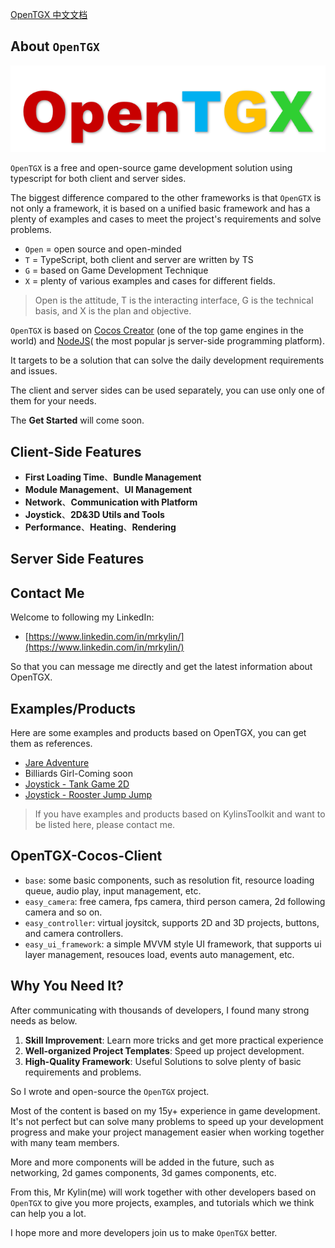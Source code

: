 [OpenTGX 中文文档](./README-CN.md)

## About `OpenTGX`

![](./open-tgx-logo-txt.png)

`OpenTGX` is a free and open-source game development solution using typescript for both client and server sides.

The biggest difference compared to the other frameworks is that `OpenGTX` is not only a framework, it is based on a unified basic framework and has a plenty of examples and cases to meet the project's requirements and solve problems.

- `Open` = open source and open-minded
- `T` = TypeScript, both client and server are written by TS
- `G` = based on Game Development Technique
- `X` = plenty of various examples and cases for different fields.

> Open is the attitude, T is the interacting interface, G is the technical basis, and X is the plan and objective.


`OpenTGX` is based on [Cocos Creator](https://www.cocos.com/creator) (one of the top game engines in the world) and [NodeJS](https://nodejs.org/en)( the most popular js server-side programming platform).

It targets to be a solution that can solve the daily development requirements and issues.

The client and server sides can be used separately, you can use only one of them for your needs.

The **Get Started** will come soon.

## Client-Side Features
- **First Loading Time**、**Bundle Management**
- **Module Management**、**UI Management**
- **Network**、**Communication with Platform**
- **Joystick**、**2D&3D Utils and Tools**
- **Performance**、**Heating**、**Rendering**

## Server Side Features

## Contact Me

Welcome to following my LinkedIn:
- [https://www.linkedin.com/in/mrkylin/](https://www.linkedin.com/in/mrkylin/)
 
So that you can message me directly and get the latest information about OpenTGX.

## Examples/Products
Here are some examples and products based on OpenTGX, you can get them as references.
- [Jare Adventure](https://store.cocos.com/app/en/detail/4241)
- Billiards Girl-Coming soon
- [Joystick - Tank Game 2D](https://github.com/MrKylinGithub/KylinsToolkit/tree/main/kfc/assets/module_demo_tank)
- [Joystick - Rooster Jump Jump](https://github.com/MrKylinGithub/KylinsToolkit/tree/main/kfc/assets/module_demo_rooster)
> If you have examples and products based on KylinsToolkit and want to be listed here, please contact me.

## OpenTGX-Cocos-Client
- `base`: some basic components, such as resolution fit, resource loading queue, audio play, input management, etc.
- `easy_camera`: free camera, fps camera, third person camera, 2d following camera and so on.
- `easy_controller`: virtual joysitck, supports 2D and 3D projects, buttons, and camera controllers.
- `easy_ui_framework`: a simple MVVM style UI framework, that supports ui layer management, resouces load, events auto management, etc.

## Why You Need It?

After communicating with thousands of developers, I found many strong needs as below.

1. **Skill Improvement**: Learn more tricks and get more practical experience
2. **Well-organized Project Templates**: Speed up project development.
3. **High-Quality Framework**: Useful Solutions to solve plenty of basic requirements and problems.

So I wrote and open-source the `OpenTGX` project.

Most of the content is based on my 15y+ experience in game development. It's not perfect but can solve many problems to speed up your development progress and make your project management easier when working together with many team members.

More and more components will be added in the future, such as networking, 2d games components, 3d games components, etc.

From this, Mr Kylin(me) will work together with other developers based on `OpenTGX` to give you more projects, examples, and tutorials which we think can help you a lot.

I hope more and more developers join us to make `OpenTGX` better. 
